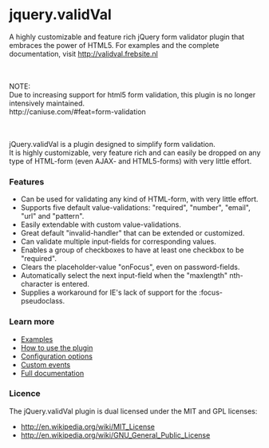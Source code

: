 jquery.validVal
===============

A highly customizable and feature rich jQuery form validator plugin that embraces the power of HTML5.
For examples and the complete documentation, visit http://validval.frebsite.nl

<br />
<br />
NOTE:<br />
Due to increasing support for html5 form validation, this plugin is no longer intensively maintained.<br />
http://caniuse.com/#feat=form-validation
<br />
<br />
<br />

jQuery.validVal is a plugin designed to simplify form validation.<br />
It is highly customizable, very feature rich and can easily be dropped on any type of HTML-form (even AJAX- and HTML5-forms) with very little effort.

### Features
+ Can be used for validating any kind of HTML-form, with very little effort.
+ Supports five default value-validations: "required", "number", "email", "url" and "pattern".
+ Easily extendable with custom value-validations.
+ Great default "invalid-handler" that can be extended or customized.
+ Can validate multiple input-fields for corresponding values.
+ Enables a group of checkboxes to have at least one checkbox to be "required".
+ Clears the placeholder-value "onFocus", even on password-fields.
+ Automatically select the next input-field when the "maxlength" nth-character is entered.
+ Supplies a workaround for IE's lack of support for the :focus-pseudoclass.

### Learn more
+ [Examples](http://validval.frebsite.nl/examples.php)
+ [How to use the plugin](http://validval.frebsite.nl/usage.php)
+ [Configuration options](http://validval.frebsite.nl/options.php)
+ [Custom events](http://validval.frebsite.nl/events.php)
+ [Full documentation](http://validval.frebsite.nl)

### Licence
The jQuery.validVal plugin is dual licensed under the MIT and GPL licenses:
+ http://en.wikipedia.org/wiki/MIT_License
+ http://en.wikipedia.org/wiki/GNU_General_Public_License